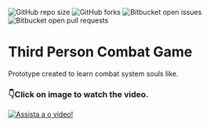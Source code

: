 ![GitHub repo size](https://img.shields.io/github/repo-size/Louiixx-h/alien-waves-prototype?style=for-the-badge)
![GitHub forks](https://img.shields.io/github/forks/Louiixx-h/alien-waves-prototype?style=for-the-badge)
![Bitbucket open issues](https://img.shields.io/bitbucket/issues/Louiixx-h/alien-waves-prototype?style=for-the-badge)
![Bitbucket open pull requests](https://img.shields.io/bitbucket/pr-raw/Louiixx-h/alien-waves-prototype?style=for-the-badge)

# Third Person Combat Game

Prototype created to learn combat system souls like.

### 👇Click on image to watch the video.
[![Assista a o vídeo!](https://img.youtube.com/vi/cdp4roFEeTA/maxresdefault.jpg)](https://youtu.be/cdp4roFEeTA)
